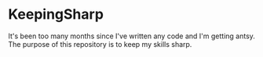 # KeepingSharp
It's been too many months since I've written any code and I'm getting antsy.  The purpose of this repository is to keep my skills sharp.
